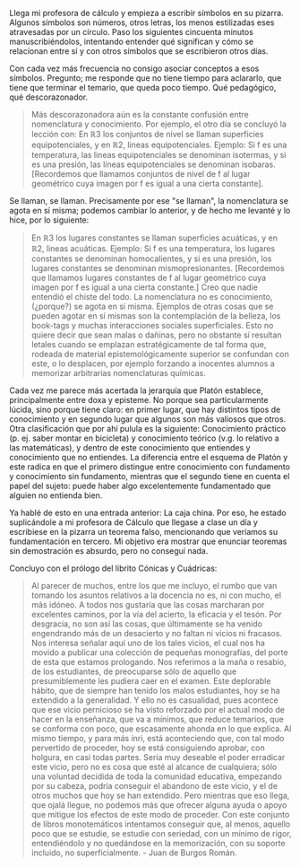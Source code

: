 Llega mi profesora de cálculo y empieza a escribir símbolos en su pizarra. Algunos símbolos son números, otros letras, los menos estilizadas eses atravesadas por un círculo. Paso los siguientes cincuenta minutos manuscribiéndolos, intentando entender qué significan y cómo se relacionan entre sí y con otros símbolos que se escribieron otros días.

Con cada vez más frecuencia no consigo asociar conceptos a esos símbolos. Pregunto; me responde que no tiene tiempo para aclararlo, que tiene que terminar el temario, que queda poco tiempo. Qué pedagógico, qué descorazonador.

> Más descorazonadora aún es la constante confusión entre nomenclatura y conocimiento. Por ejemplo, el otro día se concluyó la lección con:
En ℝ3 los conjuntos de nivel se llaman superficies equipotenciales, y en ℝ2, lineas equipotenciales. Ejemplo: Si f es una temperatura, las lineas equipotenciales se denominan isotermas, y si es una presión, las líneas equipotenciales se denominan isobaras. [Recordemos que llamamos conjuntos de nivel de f al lugar geométrico cuya imagen por f es igual a una cierta constante].

Se llaman, se llaman. Precisamente por ese "se llaman", la nomenclatura se agota en sí misma; podemos cambiar lo anterior, y de hecho me levanté y lo hice, por lo siguiente:
>En ℝ3 los lugares constantes se llaman superficies acuáticas, y en ℝ2, lineas acuáticas. Ejemplo: Si f es una temperatura, los lugares constantes se denominan homocalientes, y si es una presión, los lugares constantes se denominan mismopresionantes. [Recordemos que llamamos lugares constantes de f al lugar geométrico cuya imagen por f es igual a una cierta constante.]
Creo que nadie entendió el chiste del todo. La nomenclatura no es conocimiento, (¿porque?) se agota en sí misma. Ejemplos de otras cosas que se pueden agotar en sí mismas son la contemplación de la belleza, los book-tags y muchas interacciones sociales superficiales. Esto no quiere decir que sean malas o dañinas, pero no obstante sí resultan letales cuando se emplazan estratégicamente de tal forma que, rodeada de material epistemológicamente superior se confundan con este, o lo desplacen, por ejemplo forzando a inocentes alumnos a memorizar arbitrarias nomenclaturas químicas.



Cada vez me parece más acertada la jerarquía que Platón establece, principalmente entre doxa y episteme. No porque sea particularmente lúcida, sino porque tiene claro: en primer lugar, que hay distintos tipos de conocimiento y en segundo lugar que algunos son más valiosos que otros. Otra clasificación que por ahí pulula es la siguiente: Conocimiento práctico (p. ej. saber montar en bicicleta) y conocimiento teórico (v.g. lo relativo a las matemáticas), y dentro de este conocimiento que entiendes y conocimiento que no entiendes. La diferencia entre el esquema de Platón y este radica en que el primero distingue entre conocimiento con fundamento y conocimiento sin fundamento, mientras que el segundo tiene en cuenta el papel del sujeto: puede haber algo excelentemente fundamentado que alguien no entienda bien. 

Ya hablé de esto en una entrada anterior:  La caja china. Por eso, he estado suplicándole a mi profesora de Cálculo que llegase a clase un día y escribiese en la pizarra un teorema falso, mencionando que veríamos su fundamentación en tercero. Mi objetivo era mostrar que enunciar teoremas sin demostración es absurdo, pero no conseguí nada. 

Concluyo con el prólogo del librito Cónicas y Cuádricas:
>Al parecer de muchos, entre los que me incluyo, el rumbo que van tomando los asuntos relativos a la docencia no es, ni con mucho, el más idóneo. A todos nos gustaría que las cosas marcharan por excelentes caminos, por la vía del acierto, la eficacia y el tesón. Por desgracia, no son así las cosas, que últimamente se ha venido engendrando más de un desacierto y no faltan ni vicios ni fracasos. 
Nos interesa señalar aquí uno de los tales vicios, el cual nos ha movido a publicar una colección de pequeñas monografías, del porte de esta que estamos prologando. Nos referimos a la maña o resabio, de los estudiantes, de preocuparse sólo de aquello que presumiblemente les pudiera caer en el examen. Este deplorable hábito, que de siempre han tenido los malos estudiantes, hoy se ha extendido a la generalidad. Y ello no es casualidad, pues acontece que ese vicio pernicioso se ha visto reforzado por el actual modo de hacer en la enseñanza, que va a mínimos, que reduce temarios, que se conforma con poco, que escasamente ahonda en lo que explica. Al mismo tiempo, y para más inri, está aconteciendo que, con tal modo pervertido de proceder, hoy se está consiguiendo aprobar, con holgura, en casi todas partes. 
Sería muy deseable el poder erradicar este vicio, pero no es cosa que esté al alcance de cualquiera; sólo una voluntad decidida de toda la comunidad educativa, empezando por su cabeza, podría conseguir el abandono de este vicio, y el de otros muchos que hoy se han extendido. Pero mientras que eso llega, que ojalá llegue, no podemos más que ofrecer alguna ayuda o apoyo que mitigue los efectos de este modo de proceder. Con este conjunto de libros monotemáticos intentamos conseguir que, al menos, aquello poco que se estudie, se estudie con seriedad, con un mínimo de rigor, entendiéndolo y no quedándose en la memorización, con su soporte incluido, no superficialmente.  - Juan de Burgos Román.
